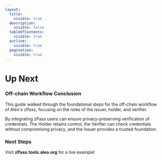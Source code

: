 ```yaml
---
layout:
  title:
    visible: true
  description:
    visible: false
  tableOfContents:
    visible: true
  outline:
    visible: true
  pagination:
    visible: true
---
```


# Up Next

### Off-chain Workflow Conclusion

This guide walked through the foundational steps for the off-chain workflow of Aleo's zPass, focusing on the roles of the issuer, holder, and verifier.&#x20;

By integrating zPass users can ensure privacy-preserving verification of credentials. The Holder retains control, the Verifier can check credentials without compromising privacy, and the Issuer provides a trusted foundation.

### **Next Steps**

Visit **zPass.tools.aleo.org** for a live example!

